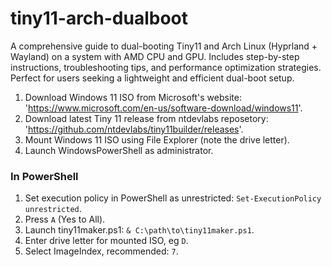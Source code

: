 # tiny11-arch-dualboot
A comprehensive guide to dual-booting Tiny11 and Arch Linux (Hyprland + Wayland) on a system with AMD CPU and GPU. Includes step-by-step instructions, troubleshooting tips, and performance optimization strategies. Perfect for users seeking a lightweight and efficient dual-boot setup.

1. Download Windows 11 ISO from Microsoft's website: 'https://www.microsoft.com/en-us/software-download/windows11'.
2. Download latest Tiny 11 release from ntdevlabs reposetory: 'https://github.com/ntdevlabs/tiny11builder/releases'.
3. Mount Windows 11 ISO using File Explorer (note the drive letter).
4. Launch WindowsPowerShell as administrator.

### In PowerShell 
1. Set execution policy in PowerShell as unrestricted: `Set-ExecutionPolicy unrestricted`.
2. Press `A` (Yes to All).
3. Launch tiny11maker.ps1: `& C:\path\to\tiny11maker.ps1`.
4. Enter drive letter for mounted ISO, eg `D`.
5. Select ImageIndex, recommended: `7`.
